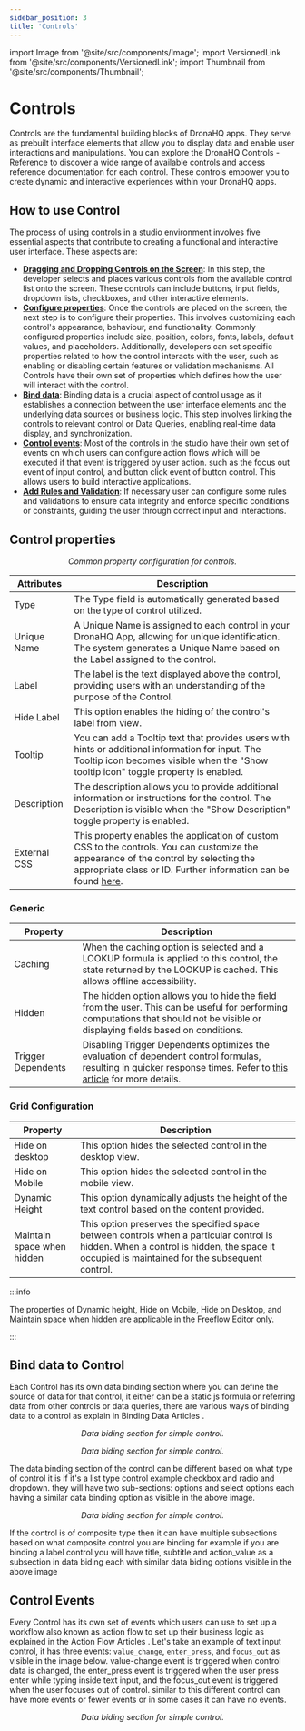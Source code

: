 ```yaml
---
sidebar_position: 3
title: 'Controls'
---
```


import Image from '@site/src/components/Image';
import VersionedLink from '@site/src/components/VersionedLink';
import Thumbnail from '@site/src/components/Thumbnail';

# Controls

Controls are the fundamental building blocks of DronaHQ apps. They serve as prebuilt interface elements that allow you to display data and enable user interactions and manipulations. You can explore the <VersionedLink to="/category/controls/">DronaHQ Controls - Reference </VersionedLink> to discover a wide range of available controls and access reference documentation for each control. These controls empower
you to create dynamic and interactive experiences within your DronaHQ apps.

        
## How to use Control

The process of using controls in a studio environment involves five essential aspects that contribute to creating a functional and interactive user interface. These aspects are:

- [**Dragging and Dropping Controls on the Screen**](/category/controls/): In this step, the developer selects and places various controls from the available control list onto the screen. These controls can include buttons, input fields, dropdown lists, checkboxes, and other interactive elements.
- [**Configure properties**](./controls.md/#control-properties): Once the controls are placed on the screen, the next step is to configure their properties. This involves customizing each control's appearance, behaviour, and functionality. Commonly configured properties include size, position, colors, fonts, labels, default values, and placeholders. Additionally, developers can set specific properties related to how the control interacts with the user, such as enabling or disabling certain features or validation mechanisms. All Controls have their own set of properties which defines how the user will interact with the control.
- [**Bind data**](./controls.md/#bind-data-to-control): Binding data is a crucial aspect of control usage as it establishes a connection between the user interface elements and the underlying data sources or business logic. This step involves linking the controls to relevant control or Data Queries, enabling real-time data display, and synchronization.
- [**Control events**](./controls.md/#control-events): Most of the controls in the studio have their own set of events on which users can configure action flows which will be executed if that event is triggered by user action. such as the focus out event of input control, and button click event of button control. This allows users to build interactive applications.
- [**Add Rules and Validation**](/ui-builder/visibility_rules_validations/): If necessary user can configure some rules and validations to ensure data integrity and enforce specific conditions or constraints, guiding the user through correct input and interactions.

## Control properties

<figure>
  <Thumbnail src="/img/ui-builder/controls/control-properties.png" alt="Common property configuration for controls." width='150px'/>
  <figcaption align = "center"><i>Common property configuration for controls.</i></figcaption>
</figure>


| Attributes    | Description                                                                                                   |
|-------------|---------------------------------------------------------------------------------------------------------------|
| Type        | The Type field is automatically generated based on the type of control utilized.                                      |
| Unique Name | A Unique Name is assigned to each control in your DronaHQ App, allowing for unique identification. The system generates a Unique Name based on the Label assigned to the control.                                                                                                                     |
| Label       | The label is the text displayed above the control, providing users with an understanding of the purpose of the Control.                                                    |
| Hide Label  | This option enables the hiding of the control's label from view.                                                 |
| Tooltip     | You can add a Tooltip text that provides users with hints or additional information for input. The Tooltip icon becomes visible when the "Show tooltip icon" toggle property is enabled.                                                                                                                              |
| Description | The description allows you to provide additional information or instructions for the control. The Description is visible when the "Show Description" toggle property is enabled.                                                                                                                                                                                                                                     |
| External CSS | This property enables the application of custom CSS to the controls. You can customize the appearance of the control by selecting the appropriate class or ID. Further information can be found [here](#). |

### Generic

| Property          | Description                                                                                                                                                    |
|-------------------|----------------------------------------------------------------------------------------------------------------------------------------------------------------|
| Caching           | When the caching option is selected and a LOOKUP formula is applied to this control, the state returned by the LOOKUP is cached. This allows offline accessibility.                                                   |
| Hidden            | The hidden option allows you to hide the field from the user. This can be useful for performing computations that should not be visible or displaying fields based on conditions.                           |
| Trigger Dependents | Disabling Trigger Dependents optimizes the evaluation of dependent control formulas, resulting in quicker response times. Refer to [this article](#) for more details. |


### Grid Configuration

| **Property**               | **Description**                                                                                                 |
|------------------------|-------------------------------------------------------------------------------------------------------------|
| Hide on desktop        | This option hides the selected control in the desktop view.                                                 |
| Hide on Mobile         | This option hides the selected control in the mobile view.                                                  |
| Dynamic Height         | This option dynamically adjusts the height of the text control based on the content provided.               |
| Maintain space when hidden | This option preserves the specified space between controls when a particular control is hidden. When a control is hidden, the space it occupied is maintained for the subsequent control. |

:::info 

The properties of Dynamic height, Hide on Mobile, Hide on Desktop, and Maintain space when hidden are applicable
in the Freeflow Editor only. 

:::
## Bind data to Control

Each Control has its own data binding section where you can define the source of data for that control, it either can be a static js formula or referring data from other controls or data queries, there are various ways of binding data to a control as explain in <VersionedLink to="/category/binding-data/">Binding Data Articles </VersionedLink>.

<figure>
  <Thumbnail src="/img/ui-builder/controls/binding-data-controls.png" alt="Data binding section for simple control."/>
  <figcaption align = "center"><i>Data biding section for simple control.</i></figcaption>
</figure>

<figure>
  <Thumbnail src="/img/ui-builder/controls/data-binding-list-control.png" alt="Data binding section for simple control."/>
  <figcaption align = "center"><i>Data biding section for simple control.</i></figcaption>
</figure>

The data binding section of the control can be different based on what type of control it is if it's a list type control example checkbox and radio and dropdown. they will have two sub-sections: options and select options each having a similar data binding option as visible in the above image.

<figure>
  <Thumbnail src="/img/ui-builder/controls/data-binding-composite-control.png" alt="Data binding section for simple control."/>
  <figcaption align = "center"><i>Data biding section for simple control.</i></figcaption>
</figure>

If the control is of composite type then it can have multiple subsections based on what composite control you are binding for example if you are binding a label control you will have title, subtitle and action_value as a subsection in data biding each with similar data biding options visible in the above image

## Control Events

Every Control has its own set of events which users can use to set up a workflow also known as action flow to set up their business logic as explained in the <VersionedLink to="/category/actionflows-on-events/">Action Flow Articles </VersionedLink>. Let's take an example of text input control, it has three events: `value_change`, `enter_press`, and `focus_out` as visible in the image below. value-change event is triggered when control data is changed, the enter_press event is triggered when the user press enter while typing inside text input, and the focus_out event is triggered when the user focuses out of control. similar to this different control can have more events or fewer events or in some cases it can have no events.


<figure>
  <Thumbnail src="/img/ui-builder/controls/input-control-events.png" alt="Data binding section for simple control."/>
  <figcaption align = "center"><i>Data biding section for simple control.</i></figcaption>
</figure>




